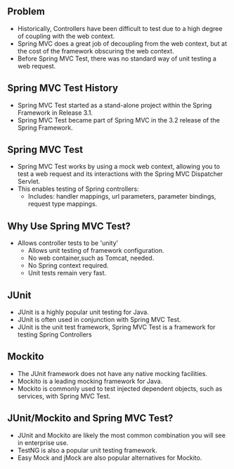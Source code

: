 ## Problem
* Historically, Controllers have been difficult to test due to a high degree of 
coupling with the web context.
* Spring MVC does a great job of decoupling from the web context, but at the cost of 
the framework obscuring the web context.
* Before Spring MVC Test, there was no standard way of unit testing a web request.

## Spring MVC Test History
* Spring MVC Test started as a stand-alone project within the Spring Framework in Release 3.1.
* Spring MVC Test became part of Spring MVC in the 3.2 release of the Spring Framework.

## Spring MVC Test
* Spring MVC Test works by using a mock web context, allowing you to test a web request and its 
interactions with the Spring MVC Dispatcher Servlet.
* This enables testing of Spring controllers:
  * Includes: handler mappings, url parameters, parameter bindings, request type mappings.

## Why Use Spring MVC Test?
* Allows controller tests to be 'unity'
  * Allows unit testing of framework configuration.
  * No web container,such as Tomcat, needed.
  * No Spring context required.
  * Unit tests remain very fast.

## JUnit
* JUnit is a highly popular unit testing for Java.
* JUnit is often used in conjunction with Spring MVC Test.
* JUnit is the unit test framework, Spring MVC Test is a framework for testing Spring Controllers

## Mockito
* The JUnit framework does not have any native mocking facilities.
* Mockito is a leading mocking framework for Java.
* Mockito is commonly used to test injected dependent objects, such as services, with Spring MVC Test.

## JUnit/Mockito and Spring MVC Test?
* JUnit and Mockito are likely the most common combination you will see in enterprise use.
* TestNG is also a popular unit testing framework.
* Easy Mock and jMock are also popular alternatives for Mockito.
 
